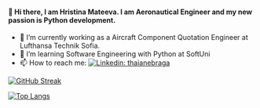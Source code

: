 #### 👋 Hi there, I am Hristina Mateeva. I am Aeronautical Engineer and my new passion is Python development. 

- 🔭 I’m currently working as a Aircraft Component Quotation Engineer at Lufthansa Technik Sofia. 
- 🌱 I’m learning Software Engineering with Python at SoftUni
- 📫 How to reach me: [![Linkedin: thaianebraga](https://img.shields.io/badge/-HristinaMateeva-blue?style=flat-square&logo=Linkedin&logoColor=white&link=https://www.linkedin.com/in/hristina-mateeva-614a26115/)](https://www.linkedin.com/in/hristina-mateeva-614a26115//)

[![GitHub Streak](http://github-readme-streak-stats.herokuapp.com?user=HristinaMateeva&theme=tokyonight_duo&hide_border=true&date_format=j%20M%5B%20Y%5D)](https://git.io/streak-stats)


[![Top Langs](https://github-readme-stats.vercel.app/api/top-langs/?username=HristinaMateeva&layout=compact&theme=graywhite)](https://github.com/anuraghazra/github-readme-stats)
